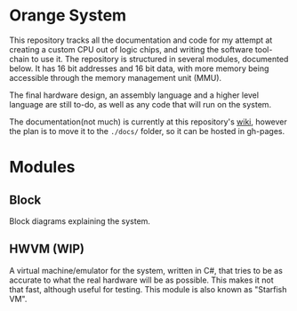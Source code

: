 Orange System
========

This repository tracks all the documentation and code for my attempt at creating a custom CPU out of logic chips,
and writing the software tool-chain to use it.  The repository is structured in several modules, documented below.
It has 16 bit addresses and 16 bit data, with more memory being accessible through the memory management unit (MMU).

The final hardware design, an assembly language and a higher level language are still to-do, as well as any code that will
run on the system.

The documentation(not much) is currently at this repository's [wiki](https://github.com/ScratchOs/starfish/wiki), however the plan
is to move it to the `./docs/` folder, so it can be hosted in gh-pages.

# Modules
## Block
Block diagrams explaining the system.

## HWVM  (WIP)
A virtual machine/emulator for the system, written in C#, that tries to be as accurate to what the real hardware will be as possible.
This makes it not that fast, although useful for testing.  This module is also known as "Starfish VM".